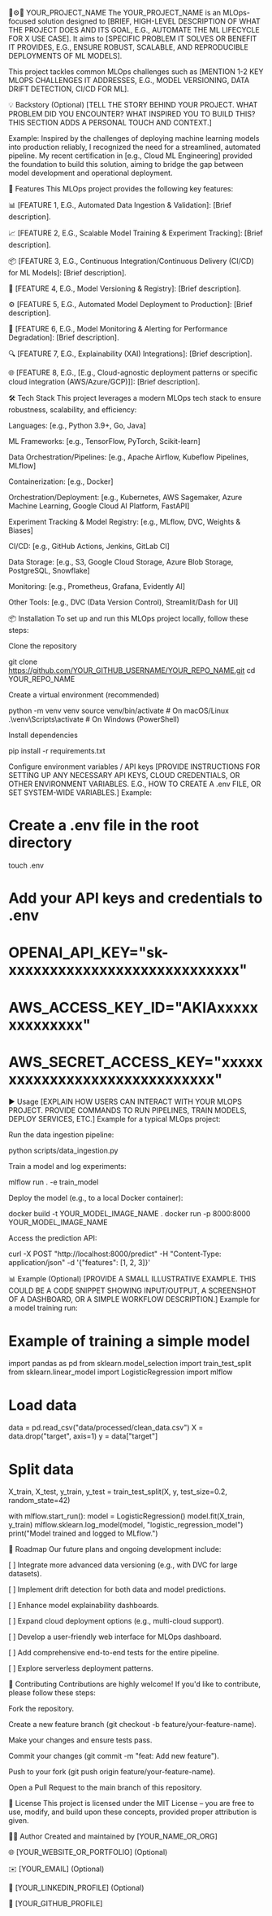 🧠⚙️🚀 YOUR_PROJECT_NAME
The YOUR_PROJECT_NAME is an MLOps-focused solution designed to [BRIEF, HIGH-LEVEL DESCRIPTION OF WHAT THE PROJECT DOES AND ITS GOAL, E.G., AUTOMATE THE ML LIFECYCLE FOR X USE CASE]. It aims to [SPECIFIC PROBLEM IT SOLVES OR BENEFIT IT PROVIDES, E.G., ENSURE ROBUST, SCALABLE, AND REPRODUCIBLE DEPLOYMENTS OF ML MODELS].

This project tackles common MLOps challenges such as [MENTION 1-2 KEY MLOPS CHALLENGES IT ADDRESSES, E.G., MODEL VERSIONING, DATA DRIFT DETECTION, CI/CD FOR ML].

💡 Backstory (Optional)
[TELL THE STORY BEHIND YOUR PROJECT. WHAT PROBLEM DID YOU ENCOUNTER? WHAT INSPIRED YOU TO BUILD THIS? THIS SECTION ADDS A PERSONAL TOUCH AND CONTEXT.]

Example: Inspired by the challenges of deploying machine learning models into production reliably, I recognized the need for a streamlined, automated pipeline. My recent certification in [e.g., Cloud ML Engineering] provided the foundation to build this solution, aiming to bridge the gap between model development and operational deployment.

🚀 Features
This MLOps project provides the following key features:

📊 [FEATURE 1, E.G., Automated Data Ingestion & Validation]: [Brief description].

📈 [FEATURE 2, E.G., Scalable Model Training & Experiment Tracking]: [Brief description].

📦 [FEATURE 3, E.G., Continuous Integration/Continuous Delivery (CI/CD) for ML Models]: [Brief description].

🧪 [FEATURE 4, E.G., Model Versioning & Registry]: [Brief description].

⚙️ [FEATURE 5, E.G., Automated Model Deployment to Production]: [Brief description].

🚨 [FEATURE 6, E.G., Model Monitoring & Alerting for Performance Degradation]: [Brief description].

🔍 [FEATURE 7, E.G., Explainability (XAI) Integrations]: [Brief description].

🌐 [FEATURE 8, E.G., [E.g., Cloud-agnostic deployment patterns or specific cloud integration (AWS/Azure/GCP)]]: [Brief description].

🛠️ Tech Stack
This project leverages a modern MLOps tech stack to ensure robustness, scalability, and efficiency:

Languages: [e.g., Python 3.9+, Go, Java]

ML Frameworks: [e.g., TensorFlow, PyTorch, Scikit-learn]

Data Orchestration/Pipelines: [e.g., Apache Airflow, Kubeflow Pipelines, MLflow]

Containerization: [e.g., Docker]

Orchestration/Deployment: [e.g., Kubernetes, AWS Sagemaker, Azure Machine Learning, Google Cloud AI Platform, FastAPI]

Experiment Tracking & Model Registry: [e.g., MLflow, DVC, Weights & Biases]

CI/CD: [e.g., GitHub Actions, Jenkins, GitLab CI]

Data Storage: [e.g., S3, Google Cloud Storage, Azure Blob Storage, PostgreSQL, Snowflake]

Monitoring: [e.g., Prometheus, Grafana, Evidently AI]

Other Tools: [e.g., DVC (Data Version Control), Streamlit/Dash for UI]

📦 Installation
To set up and run this MLOps project locally, follow these steps:

Clone the repository

git clone https://github.com/YOUR_GITHUB_USERNAME/YOUR_REPO_NAME.git
cd YOUR_REPO_NAME

Create a virtual environment (recommended)

python -m venv venv
source venv/bin/activate    # On macOS/Linux
.\venv\Scripts\activate     # On Windows (PowerShell)

Install dependencies

pip install -r requirements.txt

Configure environment variables / API keys
[PROVIDE INSTRUCTIONS FOR SETTING UP ANY NECESSARY API KEYS, CLOUD CREDENTIALS, OR OTHER ENVIRONMENT VARIABLES. E.G., HOW TO CREATE A .env FILE, OR SET SYSTEM-WIDE VARIABLES.]
Example:

# Create a .env file in the root directory
touch .env
# Add your API keys and credentials to .env
# OPENAI_API_KEY="sk-xxxxxxxxxxxxxxxxxxxxxxxxxxxx"
# AWS_ACCESS_KEY_ID="AKIAxxxxxxxxxxxxxx"
# AWS_SECRET_ACCESS_KEY="xxxxxxxxxxxxxxxxxxxxxxxxxxxxxx"

▶️ Usage
[EXPLAIN HOW USERS CAN INTERACT WITH YOUR MLOPS PROJECT. PROVIDE COMMANDS TO RUN PIPELINES, TRAIN MODELS, DEPLOY SERVICES, ETC.]
Example for a typical MLOps project:

Run the data ingestion pipeline:

python scripts/data_ingestion.py

Train a model and log experiments:

mlflow run . -e train_model

Deploy the model (e.g., to a local Docker container):

docker build -t YOUR_MODEL_IMAGE_NAME .
docker run -p 8000:8000 YOUR_MODEL_IMAGE_NAME

Access the prediction API:

curl -X POST "http://localhost:8000/predict" -H "Content-Type: application/json" -d '{"features": [1, 2, 3]}'

📊 Example (Optional)
[PROVIDE A SMALL ILLUSTRATIVE EXAMPLE. THIS COULD BE A CODE SNIPPET SHOWING INPUT/OUTPUT, A SCREENSHOT OF A DASHBOARD, OR A SIMPLE WORKFLOW DESCRIPTION.]
Example for a model training run:

# Example of training a simple model
import pandas as pd
from sklearn.model_selection import train_test_split
from sklearn.linear_model import LogisticRegression
import mlflow

# Load data
data = pd.read_csv("data/processed/clean_data.csv")
X = data.drop("target", axis=1)
y = data["target"]

# Split data
X_train, X_test, y_train, y_test = train_test_split(X, y, test_size=0.2, random_state=42)

with mlflow.start_run():
    model = LogisticRegression()
    model.fit(X_train, y_train)
    mlflow.sklearn.log_model(model, "logistic_regression_model")
    print("Model trained and logged to MLflow.")

🔮 Roadmap
Our future plans and ongoing development include:

[ ] Integrate more advanced data versioning (e.g., with DVC for large datasets).

[ ] Implement drift detection for both data and model predictions.

[ ] Enhance model explainability dashboards.

[ ] Expand cloud deployment options (e.g., multi-cloud support).

[ ] Develop a user-friendly web interface for MLOps dashboard.

[ ] Add comprehensive end-to-end tests for the entire pipeline.

[ ] Explore serverless deployment patterns.

🤝 Contributing
Contributions are highly welcome! If you'd like to contribute, please follow these steps:

Fork the repository.

Create a new feature branch (git checkout -b feature/your-feature-name).

Make your changes and ensure tests pass.

Commit your changes (git commit -m "feat: Add new feature").

Push to your fork (git push origin feature/your-feature-name).

Open a Pull Request to the main branch of this repository.

📜 License
This project is licensed under the MIT License – you are free to use, modify, and build upon these concepts, provided proper attribution is given.

👨‍💻 Author
Created and maintained by [YOUR_NAME_OR_ORG]

🌐 [YOUR_WEBSITE_OR_PORTFOLIO] (Optional)

✉️ [YOUR_EMAIL] (Optional)

🔗 [YOUR_LINKEDIN_PROFILE] (Optional)

🔗 [YOUR_GITHUB_PROFILE]
